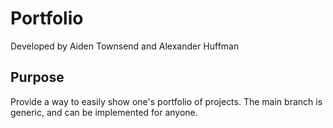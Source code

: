 # Portfolio
Developed by Aiden Townsend and Alexander Huffman

## Purpose
Provide a way to easily show one's portfolio of projects. The main branch is generic, and can be implemented for anyone.
